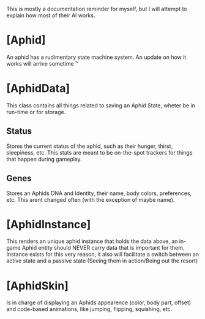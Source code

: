 This is mostly a documentation reminder for myself, but I will attempt to explain how most of their AI works.

# [Aphid]
An aphid has a rudimentary state machine system.
An update on how it works will arrive sometime :tm:
# [AphidData]
This class contains all things related to saving an Aphid State, wheter be in run-time or for storage.
## Status
Stores the current status of the aphid, such as their hunger, thirst, sleepiness, etc. This stats are meant to be on-the-spot trackers for things that happen during gameplay.

## Genes
Stores an Aphids DNA and Identity, their name, body colors, preferences, etc. This arent changed often (with the exception of maybe name).

# [AphidInstance]
This renders an unique aphid instance that holds the data above, an in-game Aphid entity should NEVER carry data that is important for them. Instance exists for this very reason, it also will facilitate a switch between an active state and a passive state (Seeing them in action/Being out the resort)

# [AphidSkin]
Is in charge of displaying an Aphids appearence (color, body part, offset) and code-based animations, like jumping, flipping, squishing, etc.